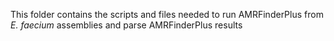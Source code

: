 This folder contains the scripts and files needed to run AMRFinderPlus from *E. faecium* assemblies and parse AMRFinderPlus results
